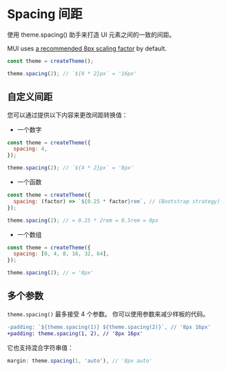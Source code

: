 # Spacing 间距

<p class="description">使用 theme.spacing() 助手来打造 UI 元素之间的一致的间距。</p>

MUI uses [a recommended 8px scaling factor](https://material.io/design/layout/understanding-layout.html) by default.

```js
const theme = createTheme();

theme.spacing(2); // `${8 * 2}px` = '16px'
```

## 自定义间距

您可以通过提供以下内容来更改间距转换值：

- 一个数字

```js
const theme = createTheme({
  spacing: 4,
});

theme.spacing(2); // `${4 * 2}px` = '8px'
```

- 一个函数

```js
const theme = createTheme({
  spacing: (factor) => `${0.25 * factor}rem`, // (Bootstrap strategy)
});

theme.spacing(2); // = 0.25 * 2rem = 0.5rem = 8px
```

- 一个数组

```js
const theme = createTheme({
  spacing: [0, 4, 8, 16, 32, 64],
});

theme.spacing(2); // = '8px'
```

## 多个参数

` theme.spacing() ` 最多接受 4 个参数。 你可以使用参数来减少样板的代码。

```diff
-padding: `${theme.spacing(1)} ${theme.spacing(2)}`, // '8px 16px'
+padding: theme.spacing(1, 2), // '8px 16px'
```

它也支持混合字符串值：

```js
margin: theme.spacing(1, 'auto'), // '8px auto'
```
